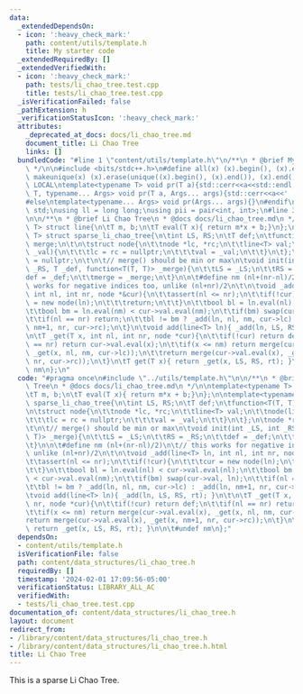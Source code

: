 ```yaml
---
data:
  _extendedDependsOn:
  - icon: ':heavy_check_mark:'
    path: content/utils/template.h
    title: My starter code
  _extendedRequiredBy: []
  _extendedVerifiedWith:
  - icon: ':heavy_check_mark:'
    path: tests/li_chao_tree.test.cpp
    title: tests/li_chao_tree.test.cpp
  _isVerificationFailed: false
  _pathExtension: h
  _verificationStatusIcon: ':heavy_check_mark:'
  attributes:
    _deprecated_at_docs: docs/li_chao_tree.md
    document_title: Li Chao Tree
    links: []
  bundledCode: "#line 1 \"content/utils/template.h\"\n/**\n * @brief My starter code\n\
    \ */\n\n#include <bits/stdc++.h>\n#define all(x) (x).begin(), (x).end()\n#define\
    \ makeunique(x) (x).erase(unique((x).begin(), (x).end()), (x).end());\n\n#ifdef\
    \ LOCAL\ntemplate<typename T> void pr(T a){std::cerr<<a<<std::endl;}\ntemplate<typename\
    \ T, typename... Args> void pr(T a, Args... args){std::cerr<<a<<' ',pr(args...);}\n\
    #else\ntemplate<typename... Args> void pr(Args... args){}\n#endif\n\nusing namespace\
    \ std;\nusing ll = long long;\nusing pii = pair<int, int>;\n#line 3 \"content/data_structures/li_chao_tree.h\"\
    \n\n/**\n * @brief Li Chao Tree\n * @docs docs/li_chao_tree.md\n */\n\ntemplate<typename\
    \ T> struct line{\n\tT m, b;\n\tT eval(T x){ return m*x + b;}\n};\n\ntemplate<typename\
    \ T> struct sparse_li_chao_tree{\n\tint LS, RS;\n\tT def;\n\tfunction<T(T, T)>\
    \ merge;\n\t\n\tstruct node{\n\t\tnode *lc, *rc;\n\t\tline<T> val;\n\t\tnode(line<T>\
    \ _val){\n\t\t\tlc = rc = nullptr;\n\t\t\tval = _val;\n\t\t}\n\t};\n\tnode *rt\
    \ = nullptr;\n\t\n\t// merge() should be min or max\n\tvoid init(int _LS, int\
    \ _RS, T _def, function<T(T, T)> _merge){\n\t\tLS = _LS;\n\t\tRS = _RS;\n\t\t\
    def = _def;\n\t\tmerge = _merge;\n\t}\n\n\t#define nm (nl+(nr-nl)/2)\n\t// this\
    \ works for negative indices too, unlike (nl+nr)/2\n\t\n\tvoid _add(line<T> ln,\
    \ int nl, int nr, node *&cur){\n\t\tassert(nl <= nr);\n\t\tif(!cur){\n\t\t\tcur\
    \ = new node(ln);\n\t\t\treturn;\n\t\t}\n\t\tbool bl = ln.eval(nl) < cur->val.eval(nl);\n\
    \t\tbool bm = ln.eval(nm) < cur->val.eval(nm);\n\t\tif(bm) swap(cur->val, ln);\n\
    \t\tif(nl == nr) return;\n\t\tbl != bm ? _add(ln, nl, nm, cur->lc) : _add(ln,\
    \ nm+1, nr, cur->rc);\n\t}\n\tvoid add(line<T> ln){ _add(ln, LS, RS, rt); }\n\t\
    \n\tT _get(T x, int nl, int nr, node *cur){\n\t\tif(!cur) return def;\n\t\tif(nl\
    \ == nr) return cur->val.eval(x);\n\t\tif(x <= nm) return merge(cur->val.eval(x),\
    \ _get(x, nl, nm, cur->lc));\n\t\treturn merge(cur->val.eval(x), _get(x, nm+1,\
    \ nr, cur->rc));\n\t}\n\tT get(T x){ return _get(x, LS, RS, rt); }\n\n\t#undef\
    \ nm\n};\n"
  code: "#pragma once\n#include \"../utils/template.h\"\n\n/**\n * @brief Li Chao\
    \ Tree\n * @docs docs/li_chao_tree.md\n */\n\ntemplate<typename T> struct line{\n\
    \tT m, b;\n\tT eval(T x){ return m*x + b;}\n};\n\ntemplate<typename T> struct\
    \ sparse_li_chao_tree{\n\tint LS, RS;\n\tT def;\n\tfunction<T(T, T)> merge;\n\t\
    \n\tstruct node{\n\t\tnode *lc, *rc;\n\t\tline<T> val;\n\t\tnode(line<T> _val){\n\
    \t\t\tlc = rc = nullptr;\n\t\t\tval = _val;\n\t\t}\n\t};\n\tnode *rt = nullptr;\n\
    \t\n\t// merge() should be min or max\n\tvoid init(int _LS, int _RS, T _def, function<T(T,\
    \ T)> _merge){\n\t\tLS = _LS;\n\t\tRS = _RS;\n\t\tdef = _def;\n\t\tmerge = _merge;\n\
    \t}\n\n\t#define nm (nl+(nr-nl)/2)\n\t// this works for negative indices too,\
    \ unlike (nl+nr)/2\n\t\n\tvoid _add(line<T> ln, int nl, int nr, node *&cur){\n\
    \t\tassert(nl <= nr);\n\t\tif(!cur){\n\t\t\tcur = new node(ln);\n\t\t\treturn;\n\
    \t\t}\n\t\tbool bl = ln.eval(nl) < cur->val.eval(nl);\n\t\tbool bm = ln.eval(nm)\
    \ < cur->val.eval(nm);\n\t\tif(bm) swap(cur->val, ln);\n\t\tif(nl == nr) return;\n\
    \t\tbl != bm ? _add(ln, nl, nm, cur->lc) : _add(ln, nm+1, nr, cur->rc);\n\t}\n\
    \tvoid add(line<T> ln){ _add(ln, LS, RS, rt); }\n\t\n\tT _get(T x, int nl, int\
    \ nr, node *cur){\n\t\tif(!cur) return def;\n\t\tif(nl == nr) return cur->val.eval(x);\n\
    \t\tif(x <= nm) return merge(cur->val.eval(x), _get(x, nl, nm, cur->lc));\n\t\t\
    return merge(cur->val.eval(x), _get(x, nm+1, nr, cur->rc));\n\t}\n\tT get(T x){\
    \ return _get(x, LS, RS, rt); }\n\n\t#undef nm\n};"
  dependsOn:
  - content/utils/template.h
  isVerificationFile: false
  path: content/data_structures/li_chao_tree.h
  requiredBy: []
  timestamp: '2024-02-01 17:09:56-05:00'
  verificationStatus: LIBRARY_ALL_AC
  verifiedWith:
  - tests/li_chao_tree.test.cpp
documentation_of: content/data_structures/li_chao_tree.h
layout: document
redirect_from:
- /library/content/data_structures/li_chao_tree.h
- /library/content/data_structures/li_chao_tree.h.html
title: Li Chao Tree
---
```

This is a sparse Li Chao Tree.